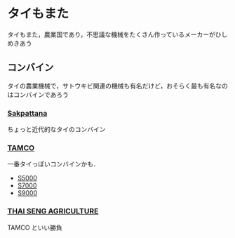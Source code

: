 # タイもまた
タイもまた，農業国であり，不思議な機械をたくさん作っているメーカーがひしめきあう

## コンバイン
タイの農業機械で，サトウキビ関連の機械も有名だけど，おそらく最も有名なのはコンバインであろう
### [Sakpattana](https://sakpattana.co.id/en/)
ちょっと近代的なタイのコンバイン

### [TAMCO](https://www.tamcotrading.com/)
一番タイっぽいコンバインかも．
- [S5000](./brochure/S5000_A4_Eng.pdf)
- [S7000](./brochure/S7000_A4_Eng.pdf)
- [S9000](./brochure/S9000_A4_Eng.pdf)

### [THAI SENG AGRICULTURE ](https://thaisengyont.co.th/en/homepage/)
TAMCO といい勝負
